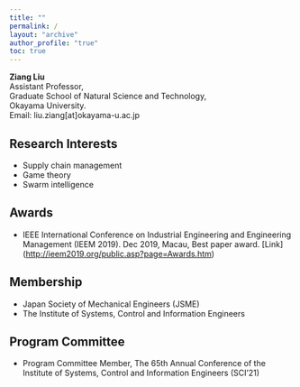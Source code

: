 ```yaml
---
title: ""
permalink: /
layout: "archive"
author_profile: "true"
toc: true
---
```


__Ziang Liu__  
Assistant Professor,   
Graduate School of Natural Science and Technology,   
Okayama University.   
Email: liu.ziang[at]okayama-u.ac.jp   

## Research Interests
- Supply chain management
- Game theory
- Swarm intelligence

## Awards
- IEEE International Conference on Industrial Engineering and Engineering Management (IEEM 2019). Dec 2019, Macau, Best paper award. [Link] (http://ieem2019.org/public.asp?page=Awards.htm)

## Membership
- Japan Society of Mechanical Engineers (JSME)
- The Institute of Systems, Control and Information Engineers

## Program Committee
- Program Committee Member, The 65th Annual Conference of the Institute of Systems, Control and Information Engineers (SCI’21)